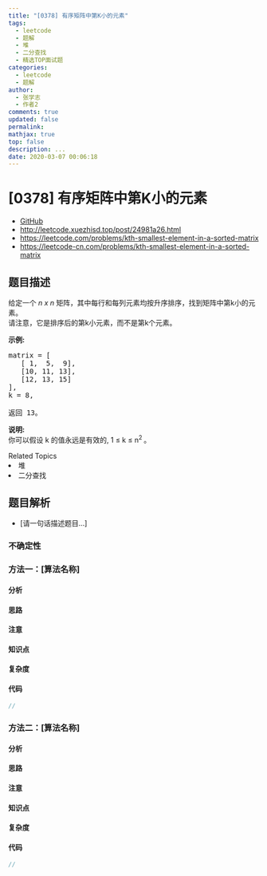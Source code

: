 ```yaml
---
title: "[0378] 有序矩阵中第K小的元素"
tags:
  - leetcode
  - 题解
  - 堆
  - 二分查找
  - 精选TOP面试题
categories:
  - leetcode
  - 题解
author:
  - 张学志
  - 作者2
comments: true
updated: false
permalink:
mathjax: true
top: false
description: ...
date: 2020-03-07 00:06:18
---
```



# [0378] 有序矩阵中第K小的元素
* [GitHub](https://github.com/algoboy101/LeetCodeCrowdsource/tree/master/_posts/QA/%5B0378%5D%20%E6%9C%89%E5%BA%8F%E7%9F%A9%E9%98%B5%E4%B8%AD%E7%AC%ACK%E5%B0%8F%E7%9A%84%E5%85%83%E7%B4%A0.md)
* http://leetcode.xuezhisd.top/post/24981a26.html
* https://leetcode.com/problems/kth-smallest-element-in-a-sorted-matrix
* https://leetcode-cn.com/problems/kth-smallest-element-in-a-sorted-matrix


## 题目描述

<p>给定一个&nbsp;<em>n x n&nbsp;</em>矩阵，其中每行和每列元素均按升序排序，找到矩阵中第k小的元素。<br />
请注意，它是排序后的第k小元素，而不是第k个元素。</p>

<p><strong>示例:</strong></p>

<pre>
matrix = [
   [ 1,  5,  9],
   [10, 11, 13],
   [12, 13, 15]
],
k = 8,

返回 13。
</pre>

<p><strong>说明: </strong><br />
你可以假设 k 的值永远是有效的, 1 &le; k &le; n<sup>2&nbsp;</sup>。</p>
<div><div>Related Topics</div><div><li>堆</li><li>二分查找</li></div></div>


## 题目解析
* [请一句话描述题目...]

### 不确定性


### 方法一：[算法名称]

#### 分析

#### 思路

#### 注意

#### 知识点

#### 复杂度

#### 代码

```cpp
//
```


### 方法二：[算法名称]

#### 分析

#### 思路

#### 注意

#### 知识点

#### 复杂度

#### 代码

```cpp
//
```


